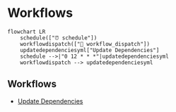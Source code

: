 # Workflows

```mermaid
flowchart LR
    schedule(["⏰ schedule"])
    workflowdispatch(["👤 workflow_dispatch"])
    updatedependenciesyml["Update Dependencies"]
    schedule -->|"0 12 * * *"|updatedependenciesyml
    workflowdispatch --> updatedependenciesyml
```

## Workflows

- [Update Dependencies](./update-dependencies/)